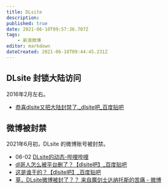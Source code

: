 ```yaml
---
title: DLsite
description:
published: true
date: 2021-06-10T09:57:36.707Z
tags:
    - 新浪微博
editor: markdown
dateCreated: 2021-06-10T09:44:45.231Z
---
```


## DLsite 封锁大陆访问

2016年2月左右。

+ [恭喜dlsite又把大陆封禁了._dlsite吧_百度贴吧](https://web.archive.org/web/20210610093524/https://tieba.baidu.com/p/4345824545)

## 微博被封禁

2021年6月初，DLsite 的微博账号被封禁。

+ 06-02 [DLsite的动态-哔哩哔哩](https://archive.is/3ZDUA "https://t.bilibili.com/531592272647036799")
+ [dl哥人怎么被平台删了？【dlsite吧】_百度贴吧](https://web.archive.org/web/20210610093442/https://tieba.baidu.com/p/7390136059)
+ [这是谁干的？【dlsite吧】_百度贴吧](https://web.archive.org/web/20210610093617/https://tieba.baidu.com/p/7392516284)
+ [草，DLsite微博被封了？？ 来自魔剑士达纳托斯的苦痛 - 微博](https://archive.is/TvuRs "https://weibo.com/5422699801/KiF9YtXch")
